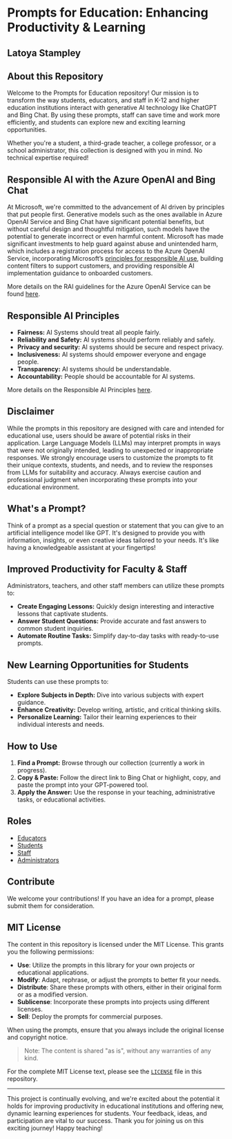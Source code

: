 # Prompts for Education: Enhancing Productivity & Learning

## Latoya Stampley

## About this Repository

Welcome to the Prompts for Education repository! Our mission is to transform the way students, educators, and staff in K-12 and higher education institutions interact with generative AI technology like ChatGPT and Bing Chat. By using these prompts, staff can save time and work more efficiently, and students can explore new and exciting learning opportunities.

Whether you're a student, a third-grade teacher, a college professor, or a school administrator, this collection is designed with you in mind. No technical expertise required!

## Responsible AI with the Azure OpenAI and Bing Chat

At Microsoft, we're committed to the advancement of AI driven by principles that put people first. Generative models such as the ones available in Azure OpenAI Service and Bing Chat have significant potential benefits, but without careful design and thoughtful mitigation, such models have the potential to generate incorrect or even harmful content. Microsoft has made significant investments to help guard against abuse and unintended harm, which includes a registration process for access to the Azure OpenAI Service, incorporating Microsoft’s [principles for responsible AI use](https://www.microsoft.com/ai/responsible-ai?activetab=pivot1:primaryr6), building content filters to support customers, and providing responsible AI implementation guidance to onboarded customers.

More details on the RAI guidelines for the Azure OpenAI Service can be found [here](https://learn.microsoft.com/legal/cognitive-services/openai/transparency-note?context=/azure/cognitive-services/openai/context/context).

## Responsible AI Principles

- **Fairness:** AI Systems should treat all people fairly.
- **Reliability and Safety:** AI systems should perform reliably and safely.
- **Privacy and security:** AI systems should be secure and respect privacy.
- **Inclusiveness:** AI systems should empower everyone and engage people.
- **Transparency:** AI systems should be understandable.
- **Accountability:** People should be accountable for AI systems.

More details on the Responsible AI Principles [here](https://www.microsoft.com/en-us/ai/responsible-ai).

## Disclaimer

While the prompts in this repository are designed with care and intended for educational use, users should be aware of potential risks in their application. Large Language Models (LLMs) may interpret prompts in ways that were not originally intended, leading to unexpected or inappropriate responses. We strongly encourage users to customize the prompts to fit their unique contexts, students, and needs, and to review the responses from LLMs for suitability and accuracy. Always exercise caution and professional judgment when incorporating these prompts into your educational environment.

## What's a Prompt?

Think of a prompt as a special question or statement that you can give to an artificial intelligence model like GPT. It's designed to provide you with information, insights, or even creative ideas tailored to your needs. It's like having a knowledgeable assistant at your fingertips!

## Improved Productivity for Faculty & Staff

Administrators, teachers, and other staff members can utilize these prompts to:

- **Create Engaging Lessons:** Quickly design interesting and interactive lessons that captivate students.
- **Answer Student Questions:** Provide accurate and fast answers to common student inquiries.
- **Automate Routine Tasks:** Simplify day-to-day tasks with ready-to-use prompts.

## New Learning Opportunities for Students

Students can use these prompts to:

- **Explore Subjects in Depth:** Dive into various subjects with expert guidance.
- **Enhance Creativity:** Develop writing, artistic, and critical thinking skills.
- **Personalize Learning:** Tailor their learning experiences to their individual interests and needs.

## How to Use

1. **Find a Prompt:** Browse through our collection (currently a work in progress).
2. **Copy & Paste:** Follow the direct link to Bing Chat or highlight, copy, and paste the prompt into your GPT-powered tool.
3. **Apply the Answer:** Use the response in your teaching, administrative tasks, or educational activities.

## Roles

- [Educators](Educators/README.MD)
- [Students](Students/README.MD)
- [Staff](Staff/README.MD)
- [Administrators](Administration/README.MD)

## Contribute

We welcome your contributions! If you have an idea for a prompt, please submit them for consideration.

## MIT License

The content in this repository is licensed under the MIT License. This grants you the following permissions:

- **Use**: Utilize the prompts in this library for your own projects or educational applications.
- **Modify**: Adapt, rephrase, or adjust the prompts to better fit your needs.
- **Distribute**: Share these prompts with others, either in their original form or as a modified version.
- **Sublicense**: Incorporate these prompts into projects using different licenses.
- **Sell**: Deploy the prompts for commercial purposes.

When using the prompts, ensure that you always include the original license and copyright notice.

> Note: The content is shared "as is", without any warranties of any kind.

For the complete MIT License text, please see the [`LICENSE`](./LICENSE) file in this repository.

---

This project is continually evolving, and we're excited about the potential it holds for improving productivity in educational institutions and offering new, dynamic learning experiences for students. Your feedback, ideas, and participation are vital to our success. Thank you for joining us on this exciting journey! Happy teaching!
